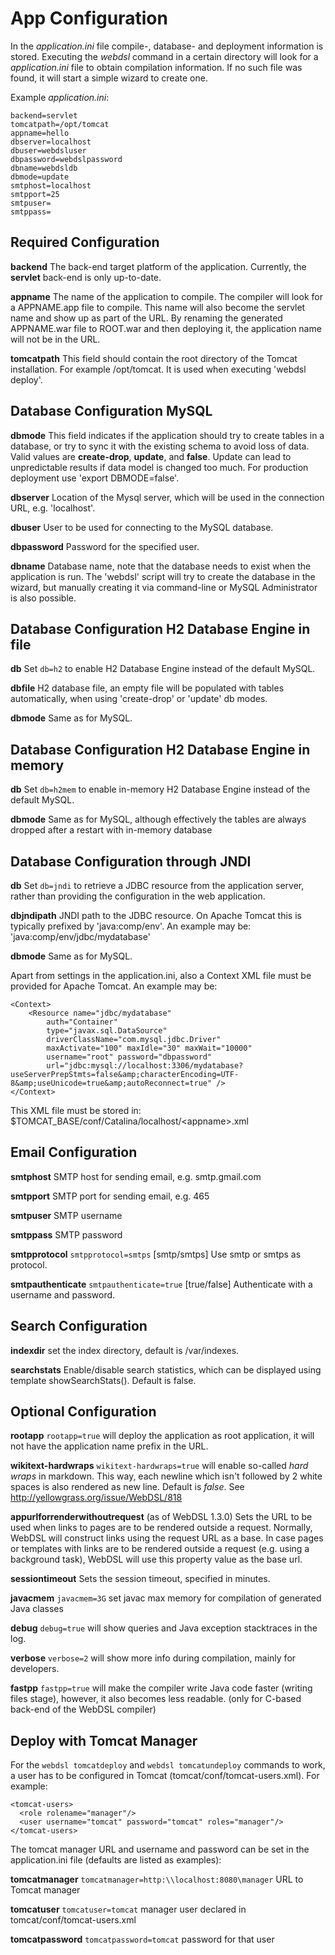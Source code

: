 # App Configuration

In the _application.ini_ file compile-, database- and deployment information is stored. Executing the _webdsl_ command in a certain directory will look for a _application.ini_ file to obtain compilation information. If no such file was found, it will start a simple wizard to create one. 

Example _application.ini_:

    backend=servlet
    tomcatpath=/opt/tomcat
    appname=hello
    dbserver=localhost
    dbuser=webdsluser
    dbpassword=webdslpassword
    dbname=webdsldb
    dbmode=update
    smtphost=localhost
    smtpport=25
    smtpuser=
    smtppass=

Required Configuration
----

**backend** The back-end target platform of the application. Currently, the **servlet** back-end is only up-to-date.

**appname** The name of the application to compile. The compiler will look for a APPNAME.app file to compile. This name will also become the servlet name and show up as part of the URL. By renaming the generated APPNAME.war file to ROOT.war and then deploying it, the application name will not be in the URL.

**tomcatpath** This field should contain the root directory of the Tomcat installation. For example /opt/tomcat. It is used when executing 'webdsl deploy'.

Database Configuration MySQL
----

**dbmode** This field indicates if the application should try to create tables in a database, or try to sync it with the existing schema to avoid loss of data. Valid values are **create-drop**, **update**, and **false**. Update can lead to unpredictable results if data model is changed too much. For production deployment use 'export DBMODE=false'.

**dbserver** Location of the Mysql server, which will be used in the connection URL, e.g. 'localhost'.

**dbuser** User to be used for connecting to the MySQL database.
 
**dbpassword** Password for the specified user.

**dbname** Database name, note that the database needs to exist when the application is run. The 'webdsl' script will try to create the database in the wizard, but manually creating it via command-line or MySQL Administrator is also possible.

Database Configuration H2 Database Engine in file
----

**db** Set `db=h2` to enable H2 Database Engine instead of the default MySQL.

**dbfile** H2 database file, an empty file will be populated with tables automatically, when using 'create-drop' or 'update' db modes.

**dbmode** Same as for MySQL.

Database Configuration H2 Database Engine in memory
----

**db** Set `db=h2mem` to enable in-memory H2 Database Engine instead of the default MySQL.

**dbmode** Same as for MySQL, although effectively the tables are always dropped after a restart with in-memory database

Database Configuration through JNDI
----

**db** Set `db=jndi` to retrieve a JDBC resource from the application server, rather than providing the configuration in the web application.

**dbjndipath** JNDI path to the JDBC resource. On Apache Tomcat this is typically prefixed by 'java:comp/env'. An example may be: 'java:comp/env/jdbc/mydatabase'

**dbmode** Same as for MySQL.

Apart from settings in the application.ini, also a Context XML file must be provided for Apache Tomcat. An example may be:

    <Context>
        <Resource name="jdbc/mydatabase"
            auth="Container"
            type="javax.sql.DataSource"
            driverClassName="com.mysql.jdbc.Driver"
            maxActivate="100" maxIdle="30" maxWait="10000"
            username="root" password="dbpassword"
            url="jdbc:mysql://localhost:3306/mydatabase?useServerPrepStmts=false&amp;characterEncoding=UTF-8&amp;useUnicode=true&amp;autoReconnect=true" />
    </Context>

This XML file must be stored in: $TOMCAT_BASE/conf/Catalina/localhost/&lt;appname&gt;.xml

Email Configuration
----

**smtphost** SMTP host for sending email, e.g. smtp.gmail.com

**smtpport** SMTP port for sending email, e.g. 465

**smtpuser** SMTP username

**smtppass** SMTP password

**smtpprotocol** `smtpprotocol=smtps` [smtp/smtps] Use smtp or smtps as protocol.

**smtpauthenticate** `smtpauthenticate=true` [true/false] Authenticate with a username and password.

Search Configuration
----

**indexdir** set the index directory, default is /var/indexes.

**searchstats** Enable/disable search statistics, which can be displayed using template showSearchStats(). Default is false.

Optional Configuration
----

**rootapp** `rootapp=true` will deploy the application as root application, it will not have the application name prefix in the URL.

**wikitext-hardwraps** `wikitext-hardwraps=true` will enable so-called _hard wraps_ in markdown. This way, each newline which isn't followed by 2 white spaces is also rendered as new line. Default is _false_. See http://yellowgrass.org/issue/WebDSL/818

**appurlforrenderwithoutrequest** (as of WebDSL 1.3.0) Sets the URL to be used when links to pages are to be rendered outside a request. Normally, WebDSL will construct links using the request URL as a base. In case pages or templates with links are to be rendered outside a request (e.g. using a background task), WebDSL will use this property value as the base url.

**sessiontimeout** Sets the session timeout, specified in minutes.

**javacmem** `javacmem=3G` set javac max memory for compilation of generated Java classes

**debug** `debug=true` will show queries and Java exception stacktraces in the log.

**verbose** `verbose=2` will show more info during compilation, mainly for developers.

**fastpp** `fastpp=true` will make the compiler write Java code faster (writing files stage), however, it also becomes less readable. (only for C-based back-end of the WebDSL compiler)

Deploy with Tomcat Manager
----

For the `webdsl tomcatdeploy` and `webdsl tomcatundeploy` commands to work, a user has to be configured in Tomcat (tomcat/conf/tomcat-users.xml). For example:

    <tomcat-users>
      <role rolename="manager"/>
      <user username="tomcat" password="tomcat" roles="manager"/>
    </tomcat-users>

The tomcat manager URL and username and password can be set in the application.ini file (defaults are listed as examples):

**tomcatmanager** `tomcatmanager=http:\\localhost:8080\manager` URL to Tomcat manager

**tomcatuser** `tomcatuser=tomcat` manager user declared in tomcat/conf/tomcat-users.xml

**tomcatpassword** `tomcatpassword=tomcat` password for that user